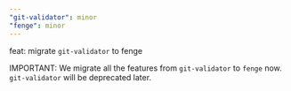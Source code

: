 ```yaml
---
"git-validator": minor
"fenge": minor
---
```


feat: migrate `git-validator` to fenge

IMPORTANT: We migrate all the features from `git-validator` to `fenge` now. `git-validator` will be deprecated later.
